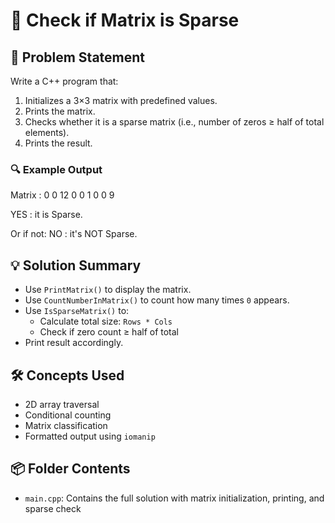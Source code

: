 # 🧮 Check if Matrix is Sparse

## 🧩 Problem Statement
Write a C++ program that:
1. Initializes a 3×3 matrix with predefined values.
2. Prints the matrix.
3. Checks whether it is a sparse matrix (i.e., number of zeros ≥ half of total elements).
4. Prints the result.

### 🔍 Example Output
Matrix : 
0 0 12
0 0 1
0 0 9

YES : it is Sparse.

Or if not:
NO : it's NOT Sparse.

## 💡 Solution Summary
- Use `PrintMatrix()` to display the matrix.
- Use `CountNumberInMatrix()` to count how many times `0` appears.
- Use `IsSparseMatrix()` to:
  - Calculate total size: `Rows * Cols`
  - Check if zero count ≥ half of total
- Print result accordingly.

## 🛠️ Concepts Used
- 2D array traversal
- Conditional counting
- Matrix classification
- Formatted output using `iomanip`

## 📦 Folder Contents
- `main.cpp`: Contains the full solution with matrix initialization, printing, and sparse check
